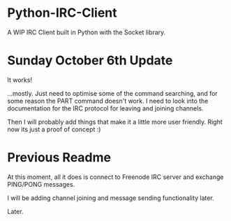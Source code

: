 # Python-IRC-Client
A WIP IRC Client built in Python with the Socket library.

# Sunday October 6th Update

It works! 

...mostly. Just need to optimise some of the command searching, and for some reason the PART command doesn't work. I need to look into the documentation for the IRC protocol for leaving and joining channels.

Then I will probably add things that make it a little more user friendly. Right now its just a proof of concept :)

# Previous Readme

At this moment, all it does is connect to Freenode IRC server and exchange PING/PONG messages.

I will be adding channel joining and message sending functionality later.

Later.
